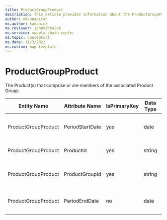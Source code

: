 ```yaml
---
title: ProductGroupProduct
description: This article provides information about the ProductGroupProduct entity.
author: mkannapiran
ms.author: kamanick
ms.reviewer: johnmichalak
ms.service: supply-chain-center
ms.topic: conceptual
ms.date: 11/3/2022
ms.custom: bap-template
---
```


# ProductGroupProduct

The Product(s) that comprise or are members of the associated Product Group.

| **Entity Name** | **Attribute Name** | **IsPrimaryKey** | **Data Type** | **Data Length** | **Description** |
| --- | --- | --- | --- | --- | --- |
| ProductGroupProduct | PeriodStartDate | yes | date | 8 | The period start date of the product relationship. |
| ProductGroupProduct | ProductId | yes | string | 36 | The unique identifier of a Product. |
| ProductGroupProduct | ProductGroupId | yes | string | 36 | The unique identifier of a Product Group. |
| ProductGroupProduct | PeriodEndDate | no | date | 8 | The period end date of the product relationship.. |
